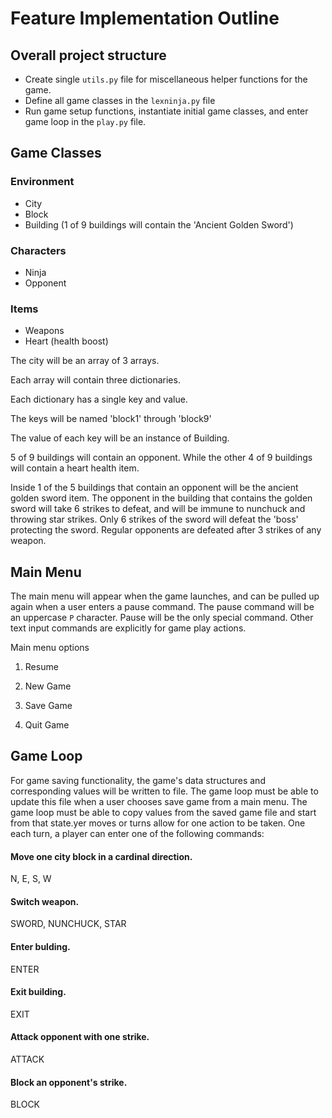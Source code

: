 # Feature Implementation Outline

## Overall project structure
* Create single `utils.py` file for miscellaneous helper functions for the game.
* Define all game classes in the `lexninja.py` file
* Run game setup functions, instantiate initial game classes, and enter game loop
in the `play.py` file.

## Game Classes

### Environment
* City
* Block
* Building (1 of 9 buildings will contain the 'Ancient Golden Sword')

### Characters
* Ninja
* Opponent

### Items
* Weapons
* Heart (health boost)

The city will be an array of 3 arrays.

Each array will contain three dictionaries.

Each dictionary has a single key and value.

The keys will be named 'block1' through 'block9'

The value of each key will be an instance of Building.

5 of 9 buildings will contain an opponent. While the other
4 of 9 buildings will contain a heart health item.

Inside 1 of the 5 buildings that contain an opponent will be the
ancient golden sword item. The opponent in the building that contains
the golden sword will take 6 strikes to defeat, and will be immune to 
nunchuck and throwing star strikes. Only 6 strikes of the sword will
defeat the 'boss' protecting the sword. Regular opponents are defeated after
3 strikes of any weapon.

## Main Menu

The main menu will appear when the game launches, and can be pulled up again
when a user enters a pause command. The pause command will be an uppercase `P`
character. Pause will be the only special command. Other text input commands are
explicitly for game play actions.

Main menu options

1. Resume

2. New Game

3. Save Game

4. Quit Game

## Game Loop

For game saving functionality, the game's data structures and corresponding
values will be written to file. The game loop must be able to update this file
when a user chooses save game from a main menu. The game loop must be  able to 
copy values from the saved game file and start from that state.yer moves or turns allow for one action to be taken.
One each turn, a player can enter one of the following commands:
 
#### Move one city block in a cardinal direction.

N, E, S, W

#### Switch weapon.

SWORD, NUNCHUCK, STAR

#### Enter bulding.

ENTER

#### Exit building.

EXIT

#### Attack opponent with one strike.

ATTACK

#### Block an opponent's strike.

BLOCK 
























